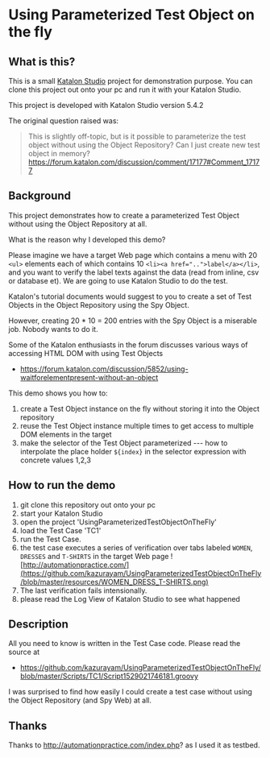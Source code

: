 Using Parameterized Test Object on the fly
==========================================

## What is this?

This is a small [Katalon Studio](https://www.katalon.com/) project for demonstration purpose. You can clone this project out onto your pc
and run it with your Katalon Studio.

This project is developed with Katalon Studio version 5.4.2

The original question raised was:

>This is slightly off-topic, but is it possible to parameterize the test object without using the Object Repository?
Can I just create new test object in memory?
>https://forum.katalon.com/discussion/comment/17177#Comment_17177

## Background

This project demonstrates how to create a parameterized Test Object without using the Object Repository at all.

What is the reason why I developed this demo?

Please imagine we have a target Web page which contains a menu with 20 `<ul>` elements each of which contains 10 `<li><a href="..">label</a></li>`, and you want to verify the label texts against the data (read from inline, csv or database et). We are going to use Katalon Studio to do the test.

Katalon's tutorial documents would suggest to you to create a set of Test Objects in the Object Repository using the Spy Object.

However, creating 20 * 10 = 200 entries with the Spy Object is a miserable job. Nobody wants to do it.

Some of the Katalon enthusiasts in the forum discusses various ways of accessing HTML DOM with using Test Objects
- https://forum.katalon.com/discussion/5852/using-waitforelementpresent-without-an-object

This demo shows you how to:

1. create a Test Object instance on the fly without storing it into the Object repository
2. reuse the Test Object instance multiple times to get access to multiple DOM elements in the target
3. make the selector of the Test Object parameterized --- how to interpolate the place holder `${index}` in the selector expression with concrete values 1,2,3

## How to run the demo

1. git clone this repository out onto your pc
2. start your Katalon Studio
3. open the project 'UsingParameterizedTestObjectOnTheFly'
4. load the Test Case 'TC1'
5. run the Test Case.
6. the test case executes a series of verification over tabs labeled `WOMEN`, `DRESSES` and `T-SHIRTS` in the target Web page  ![http://automationpractice.com/](https://github.com/kazurayam/UsingParameterizedTestObjectOnTheFly/blob/master/resources/WOMEN_DRESS_T-SHIRTS.png)
7. The last verification fails  intensionally.
8. please read the Log View of Katalon Studio to see what happened

## Description

All you need to know is written in the Test Case code. Please read the source at
- https://github.com/kazurayam/UsingParameterizedTestObjectOnTheFly/blob/master/Scripts/TC1/Script1529021746181.groovy

I was surprised to find how easily I could create a test case without using the Object Repository (and Spy Web) at all.

## Thanks

Thanks to http://automationpractice.com/index.php? as I used it as testbed.
